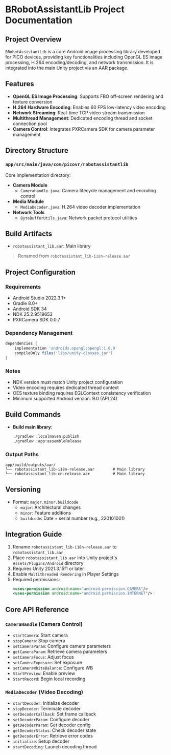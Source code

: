 # BRobotAssistantLib Project Documentation

## Project Overview
`BRobotAssistantLib` is a core Android image processing library developed for PICO devices, providing key functionalities including OpenGL ES image processing, H.264 encoding/decoding, and network transmission. It is integrated into the main Unity project via an AAR package.

## Features
- **OpenGL ES Image Processing**: Supports FBO off-screen rendering and texture conversion
- **H.264 Hardware Encoding**: Enables 60 FPS low-latency video encoding
- **Network Streaming**: Real-time TCP video stream transmission
- **Multithread Management**: Dedicated encoding thread and socket connection pool
- **Camera Control**: Integrates PXRCamera SDK for camera parameter management

## Directory Structure

### `app/src/main/java/com/picovr/robotassistantlib`
Core implementation directory:
- **Camera Module**
  - `CameraHandle.java`: Camera lifecycle management and encoding control
- **Media Module**
  - `MediaDecoder.java`: H.264 video decoder implementation
- **Network Tools**
  - `ByteBufferUtils.java`: Network packet protocol utilities

## Build Artifacts
- `robotassistant_lib.aar`: Main library
> Renamed from `robotassistant_lib-i18n-release.aar`

## Project Configuration

### Requirements
- Android Studio 2022.3.1+
- Gradle 8.0+
- Android SDK 34
- NDK 25.2.9519653
- PXRCamera SDK 0.0.7

### Dependency Management
```groovy
dependencies {
    implementation 'androidx.opengl:opengl:1.0.0'
    compileOnly files('libs/unity-classes.jar')
}
```

### Notes
- NDK version must match Unity project configuration
- Video encoding requires dedicated thread context
- OES texture binding requires EGLContext consistency verification
- Minimum supported Android version: 9.0 (API 24)

## Build Commands
- **Build main library**:
  ```bash
  ./gradlew :localmaven:publish
  ./gradlew :app:assembleRelease
  ```

### Output Paths
```
app/build/outputs/aar/
└── robotassistant_lib-i18n-release.aar        # Main library
└── robotassistant_lib-cn-release.aar          # Main library
```

## Versioning
- Format: `major.minor.buildcode`
  - `major`: Architectural changes
  - `minor`: Feature additions
  - `buildcode`: Date + serial number (e.g., 220101001)

## Integration Guide
1. Rename `robotassistant_lib-i18n-release.aar` to `robotassistant_lib.aar`
2. Place `robotassistant_lib.aar` into Unity project's `Assets/Plugins/Android` directory
2. Requires Unity 2021.3.15f1 or later
3. Enable `Multithreaded Rendering` in Player Settings
4. Required permissions:
   ```xml
   <uses-permission android:name="android.permission.CAMERA"/>
   <uses-permission android:name="android.permission.INTERNET"/>
   ```

## Core API Reference

### `CameraHandle` (Camera Control)
- `startCamera`: Start camera
- `stopCamera`: Stop camera
- `setCameraParam`: Configure camera parameters
- `getCameraParam`: Retrieve camera parameters
- `setCameraFocus`: Adjust focus
- `setCameraExposure`: Set exposure
- `setCameraWhiteBalance`: Configure WB
- `StartPreview`: Enable preview
- `StartRecord`: Begin local recording

### `MediaDecoder` (Video Decoding)
- `startDecoder`: Initialize decoder
- `stopDecoder`: Terminate decoder
- `setDecoderCallback`: Set frame callback
- `setDecoderParam`: Configure decoder
- `getDecoderParam`: Get decoder config
- `getDecoderStatus`: Check decoder state
- `getDecoderError`: Retrieve error codes
- `initialize`: Setup decoder
- `startDecoding`: Launch decoding thread